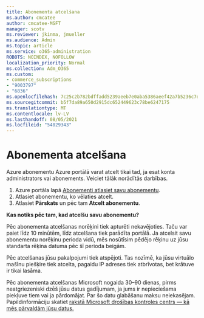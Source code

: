 ```yaml
---
title: Abonementa atcelšana
ms.author: cmcatee
author: cmcatee-MSFT
manager: scotv
ms.reviewer: jkinma, jmueller
ms.audience: Admin
ms.topic: article
ms.service: o365-administration
ROBOTS: NOINDEX, NOFOLLOW
localization_priority: Normal
ms.collection: Adm_O365
ms.custom:
- commerce_subscriptions
- "9003797"
- "6836"
ms.openlocfilehash: 7c25c2b782bdffadd5239aeeb7e0aba5386aeef42a7b5236c7d282ac3ba26a55
ms.sourcegitcommit: b5f7da89a650d2915dc652449623c78be6247175
ms.translationtype: MT
ms.contentlocale: lv-LV
ms.lasthandoff: 08/05/2021
ms.locfileid: "54029343"
---
```

# <a name="how-to-cancel-a-subscription"></a>Abonementa atcelšana

Azure abonementu Azure portālā varat atcelt tikai tad, ja esat konta administrators vai abonements. Veiciet tālāk norādītās darbības.

1. Azure portāla lapā [Abonementi atlasiet savu abonementu](https://ms.portal.azure.com/#blade/Microsoft_Azure_Billing/SubscriptionsBlade).
2. Atlasiet abonementu, ko vēlaties atcelt.
3. Atlasiet **Pārskats** un pēc tam **Atcelt abonementu**.

**Kas notiks pēc tam, kad atcelšu savu abonementu?**

Pēc abonementa atcelšanas norēķini tiek apturēti nekavējoties. Taču var paiet līdz 10 minūtēm, līdz atcelšana tiek parādīta portālā. Ja atcelsit savu abonementu norēķinu perioda vidū, mēs nosūtīsim pēdējo rēķinu uz jūsu standarta rēķina datuma pēc šī perioda beigām.

Pēc atcelšanas jūsu pakalpojumi tiek atspējoti. Tas nozīmē, ka jūsu virtuālo mašīnu piešķire tiek atcelta, pagaidu IP adreses tiek atbrīvotas, bet krātuve ir tikai lasāma.

Pēc abonementa atcelšanas Microsoft nogaida 30–90 dienas, pirms neatgriezeniski dzēš jūsu datus gadījumam, ja jums ir nepieciešama piekļuve tiem vai ja pārdomājat. Par šo datu glabāšanu maksu neiekasējam. Papildinformāciju skatiet [rakstā Microsoft drošības kontroles centrs — kā mēs pārvaldām jūsu datus.](https://www.microsoft.com/trust-center/privacy/data-management#leave)


